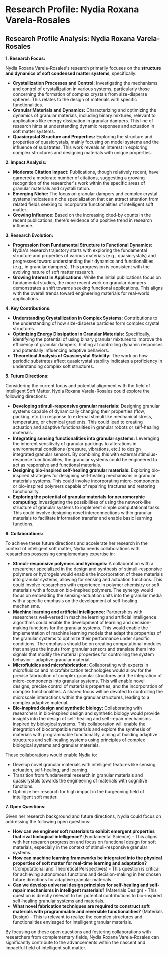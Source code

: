 # Research Profile: Nydia Roxana Varela-Rosales

## Research Profile Analysis: Nydia Roxana Varela-Rosales


**1. Research Focus:**

Nydia Roxana Varela-Rosales's research primarily focuses on the **structure and dynamics of soft condensed matter systems**, specifically:

* **Crystallization Processes and Control:** Investigating the mechanisms and control of crystallization in various systems, particularly those concerning the formation of complex crystals from size-disperse spheres. This relates to the design of materials with specific functionalities.
* **Granular Materials and Dynamics:** Characterizing and optimizing the dynamics of granular materials, including binary mixtures, relevant to applications like energy dissipation in granular dampers. This line of research hints at understanding dynamic responses and actuation in soft matter systems.
* **Quasicrystal Structure and Properties:**  Exploring the structure and properties of quasicrystals, mainly focusing on model systems and the influence of substrates. This work reveals an interest in exploring complex structures and designing materials with unique properties.

**2. Impact Analysis:**

* **Moderate Citation Impact:**  Publications, though relatively recent, have garnered a moderate number of citations, suggesting a growing recognition of the researcher's work within the specific areas of granular materials and crystallization.
* **Emerging Niche:** The focus on granular dampers and complex crystal systems indicates a niche specialization that can attract attention from related fields seeking to incorporate functionalities of intelligent soft matter.
* **Growing Influence:** Based on the increasing cited-by counts in the recent publications, there's evidence of a positive trend in research influence. 

**3. Research Evolution:**

* **Progression from Fundamental Structure to Functional Dynamics:**  Nydia's research trajectory starts with exploring the fundamental structure and properties of various materials (e.g., quasicrystals) and progresses toward understanding their dynamics and functionalities (e.g., in granular dampers). This progression is consistent with the evolving nature of soft matter research.
* **Growing Interest in Applications:** While the initial publications focus on fundamental studies, the more recent work on granular dampers demonstrates a shift towards seeking functional applications. This aligns with the overall trends toward engineering materials for real-world applications.


**4. Key Contributions:**

* **Understanding Crystallization in Complex Systems:** Contributions to the understanding of how size-disperse particles form complex crystal structures. 
* **Optimizing Energy Dissipation in Granular Materials:** Specifically, identifying the potential of using binary granular mixtures to improve the efficiency of granular dampers, hinting at controlling dynamic responses and potentially influencing adaptive behaviors.
* **Theoretical Analysis of Quasicrystal Stability:** The work on how periodic substrates affect quasicrystal stability indicates a proficiency in understanding complex soft structures.



**5. Future Directions:**

Considering the current focus and potential alignment with the field of Intelligent Soft Matter, Nydia Roxana Varela-Rosales could explore the following directions:

* **Developing stimuli-responsive granular materials:** Designing granular systems capable of dynamically changing their properties (flow, packing, etc.) in response to external stimuli like mechanical stress, temperature, or chemical gradients. This could lead to creating actuation and adaptive functionalities in granular robots or self-healing materials. 
* **Integrating sensing functionalities into granular systems:**  Leveraging the inherent sensitivity of granular packings to alterations in environmental conditions (pressure, vibrations, etc.) to design integrated granular sensors. By combining this with external stimulus-response functionalities, the granular systems could be engineered to act as responsive and functional materials.
* **Designing bio-inspired self-healing granular materials:** Exploring bio-inspired strategies for designing self-healing mechanisms in granular materials systems. This could involve incorporating micro-components or bio-inspired polymers capable of repairing fractures and restoring functionality.
* **Exploring the potential of granular materials for neuromorphic computing:** Investigating the possibilities of using the network-like structure of granular systems to implement simple computational tasks. This could involve designing novel interconnections within granular materials to facilitate information transfer and enable basic learning functions.

**6. Collaborations:**

To achieve these future directions and accelerate her research in the context of intelligent soft matter, Nydia needs collaborations with researchers possessing complementary expertise in:

* **Stimuli-responsive polymers and hydrogels:**  A collaboration with a researcher specialized in the design and synthesis of stimuli-responsive polymers or hydrogels would enable the incorporation of these materials into granular systems, allowing for sensing and actuation functions.  This could involve researchers with experience in polymer chemistry or soft materials with a focus on bio-inspired polymers. The synergy would focus on embedding the sensing-actuation units into the granular media with a specific emphasis on the development of self-healing mechanisms.
* **Machine learning and artificial intelligence:** Partnerships with researchers well-versed in machine learning and artificial intelligence algorithms could enable the development of learning and decision-making functions for the granular systems. This would enable the implementation of machine learning models that adapt the properties of the granular systems to optimize their performance under specific conditions. The emphasis should be on creating computational modules that analyze the inputs from granular sensors and translate them into signals that modify the material properties for controlling the system behavior – adaptive granular material.
* **Microfluidics and microfabrication:** Collaborating with experts in microfluidics and microfabrication technologies would allow for the precise fabrication of complex granular structures and the integration of micro-components into granular systems. This will enable novel designs, precise control of materials properties, and the incorporation of complex functionalities. A shared focus will be devoted to controlling the microscale interactions within the granular structures, leading to a complex adaptive material.
* **Bio-inspired design and synthetic biology:** Collaborating with researchers in bio-inspired design and synthetic biology would provide insights into the design of self-healing and self-repair mechanisms inspired by biological systems. This collaboration will enable the integration of biocompatible materials and explore the synthesis of materials with programmable functionality, aiming at building adaptive structures and self-healing systems using principles of complex biological systems and granular materials.

These collaborations would enable Nydia to:

* Develop novel granular materials with intelligent features like sensing, actuation, self-healing, and learning.
* Transition from fundamental research in granular materials and quasicrystals towards the engineering of materials with cognitive functions.
* Optimize her research for high impact in the burgeoning field of intelligent soft matter.


**7. Open Questions:**

Given her research background and future directions, Nydia could focus on addressing the following open questions:

* **How can we engineer soft materials to exhibit emergent properties that rival biological intelligence?** (Fundamental Science) - This aligns with her research progression and focus on functional design for soft materials, especially in the context of stimuli-responsive granular systems.
* **How can machine learning frameworks be integrated into the physical properties of soft matter for real-time learning and adaptation?** (Computational and Theoretical Perspectives) - This question is critical for achieving autonomous functions and decision-making in her chosen future directions for adaptive granular materials.
* **Can we develop universal design principles for self-healing and self-repair mechanisms in intelligent materials?** (Materials Design) - This question is directly relevant to her potential contributions to bio-inspired self-healing granular systems and materials.
* **What novel fabrication techniques are required to construct soft materials with programmable and reversible functionalities?** (Materials Design) - This is relevant to realize the complex structures and functionalities envisaged for intelligent granular materials.


By focusing on these open questions and fostering collaborations with researchers from complementary fields, Nydia Roxana Varela-Rosales can significantly contribute to the advancements within the nascent and impactful field of intelligent soft matter. 
